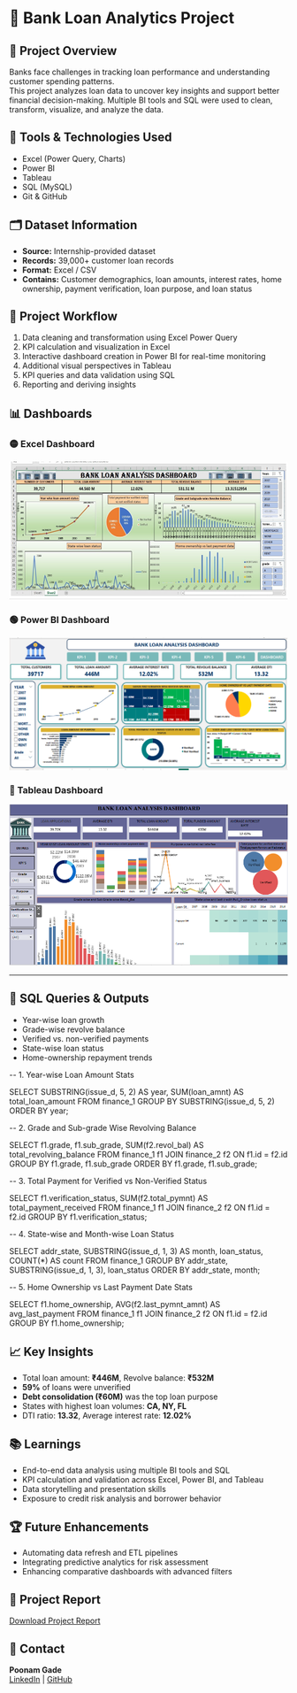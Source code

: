 # 🏦 Bank Loan Analytics Project

## 📌 Project Overview
Banks face challenges in tracking loan performance and understanding customer spending patterns.  
This project analyzes loan data to uncover key insights and support better financial decision-making. Multiple BI tools and SQL were used to clean, transform, visualize, and analyze the data.

## 🧰 Tools & Technologies Used
- Excel (Power Query, Charts)  
- Power BI  
- Tableau  
- SQL (MySQL)  
- Git & GitHub  

## 🗂️ Dataset Information
- **Source:** Internship-provided dataset  
- **Records:** 39,000+ customer loan records  
- **Format:** Excel / CSV  
- **Contains:** Customer demographics, loan amounts, interest rates, home ownership, payment verification, loan purpose, and loan status  

## 🚀 Project Workflow
1. Data cleaning and transformation using Excel Power Query  
2. KPI calculation and visualization in Excel  
3. Interactive dashboard creation in Power BI for real-time monitoring  
4. Additional visual perspectives in Tableau  
5. KPI queries and data validation using SQL  
6. Reporting and deriving insights  

## 📊 Dashboards

### 🟡 Excel Dashboard
![Excel Dashboard](EXCELDASHBOARD.png)

### 🟢 Power BI Dashboard
![Power BI Dashboard](POWERBIDASHBOARD.png)

### 🔵 Tableau Dashboard
![Tableau Dashboard](TABLEAUDASHBOARD.png)

---

## 🧮 SQL Queries & Outputs
- Year-wise loan growth  
- Grade-wise revolve balance  
- Verified vs. non-verified payments  
- State-wise loan status  
- Home-ownership repayment trends  

-- 1. Year-wise Loan Amount Stats

SELECT 
    SUBSTRING(issue_d, 5, 2) AS year, 
    SUM(loan_amnt) AS total_loan_amount 
FROM finance_1
GROUP BY SUBSTRING(issue_d, 5, 2)
ORDER BY year;

-- 2.  Grade and Sub-grade Wise Revolving Balance

SELECT 
    f1.grade, 
    f1.sub_grade, 
    SUM(f2.revol_bal) AS total_revolving_balance
FROM finance_1 f1
JOIN finance_2 f2 ON f1.id = f2.id
GROUP BY f1.grade, f1.sub_grade
ORDER BY f1.grade, f1.sub_grade;

-- 3.  Total Payment for Verified vs Non-Verified Status

SELECT 
    f1.verification_status, 
    SUM(f2.total_pymnt) AS total_payment_received
FROM finance_1 f1
JOIN finance_2 f2 ON f1.id = f2.id
GROUP BY f1.verification_status;

-- 4. State-wise and Month-wise Loan Status

SELECT 
    addr_state, 
    SUBSTRING(issue_d, 1, 3) AS month, 
    loan_status, 
    COUNT(*) AS count
FROM finance_1
GROUP BY addr_state, SUBSTRING(issue_d, 1, 3), loan_status
ORDER BY addr_state, month;

-- 5. Home Ownership vs Last Payment Date Stats

SELECT 
    f1.home_ownership, 
    AVG(f2.last_pymnt_amnt) AS avg_last_payment
FROM finance_1 f1
JOIN finance_2 f2 ON f1.id = f2.id
GROUP BY f1.home_ownership;

## 📈 Key Insights
- Total loan amount: **₹446M**, Revolve balance: **₹532M**  
- **59%** of loans were unverified  
- **Debt consolidation (₹60M)** was the top loan purpose  
- States with highest loan volumes: **CA, NY, FL**  
- DTI ratio: **13.32**, Average interest rate: **12.02%**

## 📚 Learnings
- End-to-end data analysis using multiple BI tools and SQL  
- KPI calculation and validation across Excel, Power BI, and Tableau  
- Data storytelling and presentation skills  
- Exposure to credit risk analysis and borrower behavior  

## 🏆 Future Enhancements
- Automating data refresh and ETL pipelines  
- Integrating predictive analytics for risk assessment  
- Enhancing comparative dashboards with advanced filters  

## 📄 Project Report
[Download Project Report](.pdf)

## 📧 Contact
**Poonam Gade**  
[LinkedIn](https://www.linkedin.com/in/your-link) | [GitHub](https://github.com/your-username)
